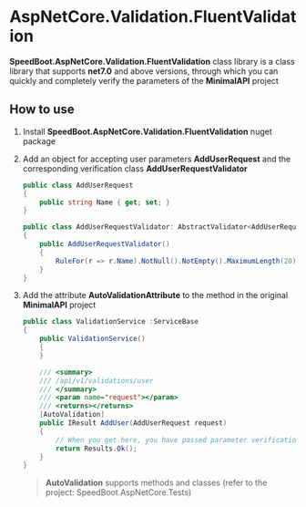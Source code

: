 # AspNetCore.Validation.FluentValidation



**SpeedBoot.AspNetCore.Validation.FluentValidation** class library is a class library that supports **net7.0** and above versions, through which you can quickly and completely verify the parameters of the **MinimalAPI** project

## How to use

1. Install **SpeedBoot.AspNetCore.Validation.FluentValidation** nuget package

2. Add an object for accepting user parameters **AddUserRequest** and the corresponding verification class **AddUserRequestValidator**

   ```c#
   public class AddUserRequest
   {
       public string Name { get; set; }
   }
   
   public class AddUserRequestValidator: AbstractValidator<AddUserRequest>
   {
       public AddUserRequestValidator()
       {
           RuleFor(r => r.Name).NotNull().NotEmpty().MaximumLength(20);
       }
   }
   ```

   

3. Add the attribute **AutoValidationAttribute** to the method in the original **MinimalAPI** project

   ```c#
   public class ValidationService :ServiceBase
   {
       public ValidationService()
       {
       }
   
       /// <summary>
       /// /api/v1/validations/user
       /// </summary>
       /// <param name="request"></param>
       /// <returns></returns>
       [AutoValidation]
       public IResult AddUser(AddUserRequest request)
       {
           // When you get here, you have passed parameter verification. If you don’t need parameter verification, you don’t need to write the corresponding Validator.
           return Results.Ok();
       }
   }
   ```

   > **AutoValidation** supports methods and classes (refer to the project: SpeedBoot.AspNetCore.Tests)